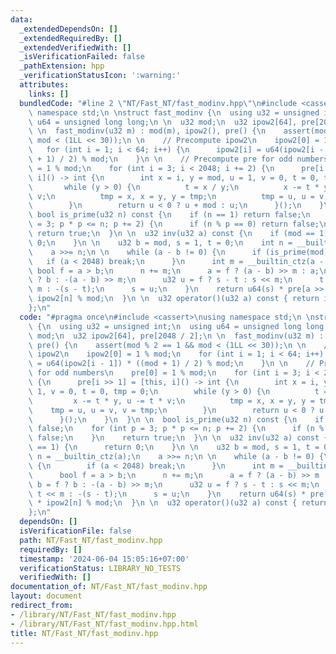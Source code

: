 ```yaml
---
data:
  _extendedDependsOn: []
  _extendedRequiredBy: []
  _extendedVerifiedWith: []
  _isVerificationFailed: false
  _pathExtension: hpp
  _verificationStatusIcon: ':warning:'
  attributes:
    links: []
  bundledCode: "#line 2 \"NT/Fast_NT/fast_modinv.hpp\"\n#include <cassert>\nusing\
    \ namespace std;\n \nstruct fast_modinv {\n  using u32 = unsigned int;\n  using\
    \ u64 = unsigned long long;\n \n  u32 mod;\n  u32 ipow2[64], pre[2048 / 2];\n\
    \ \n  fast_modinv(u32 m) : mod(m), ipow2(), pre() {\n    assert(mod % 2 == 1 &&\
    \ mod < (1LL << 30));\n \n    // Precompute ipow2\n    ipow2[0] = 1 % mod;\n \
    \   for (int i = 1; i < 64; i++) {\n      ipow2[i] = u64(ipow2[i - 1]) * ((mod\
    \ + 1) / 2) % mod;\n    }\n \n    // Precompute pre for odd numbers\n    pre[0]\
    \ = 1 % mod;\n    for (int i = 3; i < 2048; i += 2) {\n      pre[i >> 1] = [this,\
    \ i]() -> int {\n        int x = i, y = mod, u = 1, v = 0, t = 0, tmp = 0;\n \
    \       while (y > 0) {\n          t = x / y;\n          x -= t * y, u -= t *\
    \ v;\n          tmp = x, x = y, y = tmp;\n          tmp = u, u = v, v = tmp;\n\
    \        }\n        return u < 0 ? u + mod : u;\n      }();\n    }\n  }\n \n \
    \ bool is_prime(u32 n) const {\n    if (n == 1) return false;\n    for (int p\
    \ = 3; p * p <= n; p += 2) {\n      if (n % p == 0) return false;\n    }\n   \
    \ return true;\n  }\n \n  u32 inv(u32 a) const {\n    if (mod == 1) {\n      return\
    \ 0;\n    }\n \n    u32 b = mod, s = 1, t = 0;\n    int n = __builtin_ctz(a);\n\
    \    a >>= n;\n \n    while (a - b != 0) {\n      if (is_prime(mod)) {\n     \
    \   if (a < 2048) break;\n      }\n      int m = __builtin_ctz(a - b);\n     \
    \ bool f = a > b;\n      n += m;\n      a = f ? (a - b) >> m : a;\n      b = f\
    \ ? b : -(a - b) >> m;\n      u32 u = f ? s - t : s << m;\n      t = f ? t <<\
    \ m : -(s - t);\n      s = u;\n    }\n    return u64(s) * pre[a >> 1] % mod *\
    \ ipow2[n] % mod;\n  }\n \n  u32 operator()(u32 a) const { return inv(a); }\n\
    };\n"
  code: "#pragma once\n#include <cassert>\nusing namespace std;\n \nstruct fast_modinv\
    \ {\n  using u32 = unsigned int;\n  using u64 = unsigned long long;\n \n  u32\
    \ mod;\n  u32 ipow2[64], pre[2048 / 2];\n \n  fast_modinv(u32 m) : mod(m), ipow2(),\
    \ pre() {\n    assert(mod % 2 == 1 && mod < (1LL << 30));\n \n    // Precompute\
    \ ipow2\n    ipow2[0] = 1 % mod;\n    for (int i = 1; i < 64; i++) {\n      ipow2[i]\
    \ = u64(ipow2[i - 1]) * ((mod + 1) / 2) % mod;\n    }\n \n    // Precompute pre\
    \ for odd numbers\n    pre[0] = 1 % mod;\n    for (int i = 3; i < 2048; i += 2)\
    \ {\n      pre[i >> 1] = [this, i]() -> int {\n        int x = i, y = mod, u =\
    \ 1, v = 0, t = 0, tmp = 0;\n        while (y > 0) {\n          t = x / y;\n \
    \         x -= t * y, u -= t * v;\n          tmp = x, x = y, y = tmp;\n      \
    \    tmp = u, u = v, v = tmp;\n        }\n        return u < 0 ? u + mod : u;\n\
    \      }();\n    }\n  }\n \n  bool is_prime(u32 n) const {\n    if (n == 1) return\
    \ false;\n    for (int p = 3; p * p <= n; p += 2) {\n      if (n % p == 0) return\
    \ false;\n    }\n    return true;\n  }\n \n  u32 inv(u32 a) const {\n    if (mod\
    \ == 1) {\n      return 0;\n    }\n \n    u32 b = mod, s = 1, t = 0;\n    int\
    \ n = __builtin_ctz(a);\n    a >>= n;\n \n    while (a - b != 0) {\n      if (is_prime(mod))\
    \ {\n        if (a < 2048) break;\n      }\n      int m = __builtin_ctz(a - b);\n\
    \      bool f = a > b;\n      n += m;\n      a = f ? (a - b) >> m : a;\n     \
    \ b = f ? b : -(a - b) >> m;\n      u32 u = f ? s - t : s << m;\n      t = f ?\
    \ t << m : -(s - t);\n      s = u;\n    }\n    return u64(s) * pre[a >> 1] % mod\
    \ * ipow2[n] % mod;\n  }\n \n  u32 operator()(u32 a) const { return inv(a); }\n\
    };\n"
  dependsOn: []
  isVerificationFile: false
  path: NT/Fast_NT/fast_modinv.hpp
  requiredBy: []
  timestamp: '2024-06-04 15:05:16+07:00'
  verificationStatus: LIBRARY_NO_TESTS
  verifiedWith: []
documentation_of: NT/Fast_NT/fast_modinv.hpp
layout: document
redirect_from:
- /library/NT/Fast_NT/fast_modinv.hpp
- /library/NT/Fast_NT/fast_modinv.hpp.html
title: NT/Fast_NT/fast_modinv.hpp
---
```

